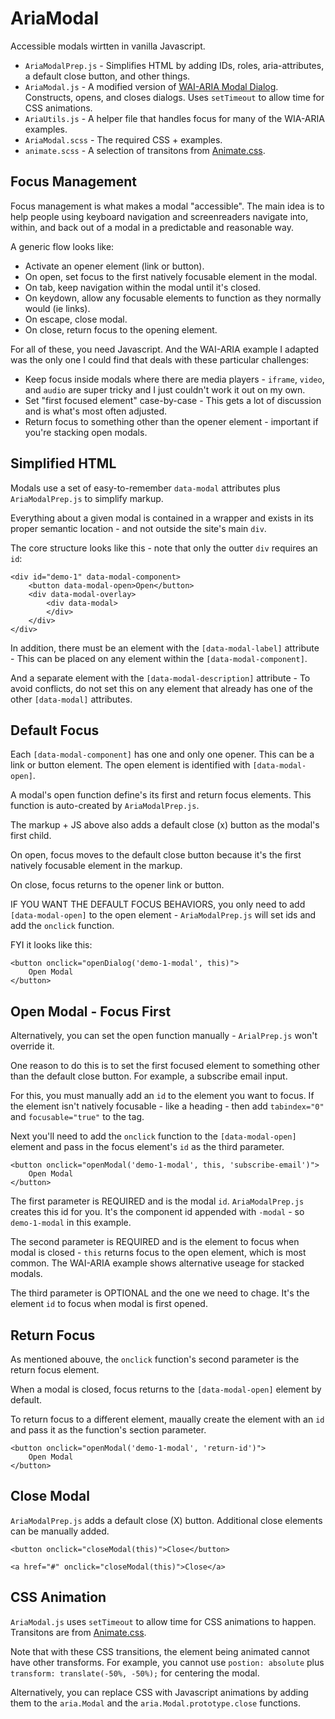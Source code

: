 # AriaModal

Accessible modals wirtten in vanilla Javascript. 

* `AriaModalPrep.js` - Simplifies HTML by adding IDs, roles, aria-attributes, a default close button, and other things.
* `AriaModal.js` - A modified version of [WAI-ARIA Modal Dialog](https://www.w3.org/TR/wai-aria-practices/examples/dialog-modal/dialog.html). Constructs, opens, and closes dialogs. Uses `setTimeout` to allow time for CSS animations. 
* `AriaUtils.js` - A helper file that handles focus for many of the WIA-ARIA examples.
* `AriaModal.scss` - The required CSS + examples. 
* `animate.scss` - A selection of transitons from [Animate.css](https://github.com/daneden/animate.css).

## Focus Management

Focus management is what makes a modal "accessible". The main idea is to help people using keyboard navigation and screenreaders navigate into, within, and back out of a modal in a predictable and reasonable way. 

A generic flow looks like: 

* Activate an opener element (link or button). 
* On open, set focus to the first natively focusable element in the modal.
* On tab, keep navigation within the modal until it's closed.
* On keydown, allow any focusable elements to function as they normally would (ie links).
* On escape, close modal. 
* On close, return focus to the opening element. 

For all of these, you need Javascript. And the WAI-ARIA example I adapted was the only one I could find that deals with these particular challenges: 

* Keep focus inside modals where there are media players - `iframe`, `video`, and `audio` are super tricky and I just couldn't work it out on my own. 
* Set "first focused element" case-by-case -  This gets a lot of discussion and is what's most often adjusted.
* Return focus to something other than the opener element - important if you're stacking open modals.  


## Simplified HTML

Modals use a set of easy-to-remember `data-modal` attributes plus `AriaModalPrep.js` to simplify markup. 

Everything about a given modal is contained in a wrapper and exists in its proper semantic location - and not outside the site's main `div`. 

The core structure looks like this - note that only the outter `div` requires an `id`: 

    <div id="demo-1" data-modal-component>
        <button data-modal-open>Open</button>
        <div data-modal-overlay>
            <div data-modal>
            </div>
        </div> 
    </div>

In addition, there must be an element with the `[data-modal-label]` attribute - This can be placed on any element within the `[data-modal-component]`. 

And a separate element with the `[data-modal-description]` attribute - To avoid conflicts, do not set this on any element that already has one of the other `[data-modal]` attributes.

## Default Focus

Each `[data-modal-component]` has one and only one opener. This can be a link or button element. The open element is identified with `[data-modal-open]`. 

A modal's open function define's its first and return focus elements. This function is auto-created by `AriaModalPrep.js`. 

The markup + JS above also adds a default close (x) button as the modal's first child. 

On open, focus moves to the default close button because it's the first natively focusable element in the markup. 

On close, focus returns to the opener link or button.  

IF YOU WANT THE DEFAULT FOCUS BEHAVIORS, you only need to add `[data-modal-open]` to the open element - `AriaModalPrep.js` will set ids and add the `onclick` function. 

FYI it looks like this:

    <button onclick="openDialog('demo-1-modal', this)">
        Open Modal
    </button>


## Open Modal - Focus First

Alternatively, you can set the open function manually - `ArialPrep.js` won't override it.

One reason to do this is to set the first focused element to something other than the default close button. For example, a subscribe email input. 

For this, you must manually add an `id` to the element you want to focus. If the element isn't natively focusable - like a heading - then add `tabindex="0"` and `focusable="true"` to the tag. 

Next you'll need to add the `onclick` function to the `[data-modal-open]` element and pass in the focus element's `id` as the third parameter. 

    <button onclick="openModal('demo-1-modal', this, 'subscribe-email')">
        Open Modal
    </button>

The first parameter is REQUIRED and is the modal `id`. `AriaModalPrep.js` creates this id for you. It's the component id appended with `-modal` - so `demo-1-modal` in this example. 

The second parameter is REQUIRED and is the element to focus when modal is closed - `this` returns focus to the open element, which is most common. The WAI-ARIA example shows alternative useage for stacked modals. 

The third parameter is OPTIONAL and the one we need to chage. It's the element `id` to focus when modal is first opened. 

## Return Focus

As mentioned abouve, the `onclick` function's second parameter is the return focus element. 

When a modal is closed, focus returns to the `[data-modal-open]` element by default.  

To return focus to a different element,  maually create the element with an `id` and pass it as the function's section parameter. 

    <button onclick="openModal('demo-1-modal', 'return-id')">
        Open Modal
    </button>

## Close Modal

`AriaModalPrep.js` adds a default close (X) button. Additional close elements can be manually added. 

    <button onclick="closeModal(this)">Close</button>

    <a href="#" onclick="closeModal(this)">Close</a>

## CSS Animation

`AriaModal.js` uses `setTimeout` to allow time for CSS animations to happen. Transitons are from [Animate.css](https://github.com/daneden/animate.css).

Note that with these CSS transitions, the element being animated cannot have other transforms. For example, you cannot use `postion: absolute` plus `transform: translate(-50%, -50%);` for centering the modal.

Alternatively, you can replace CSS with Javascript animations by adding them to the `aria.Modal` and the `aria.Modal.prototype.close` functions.